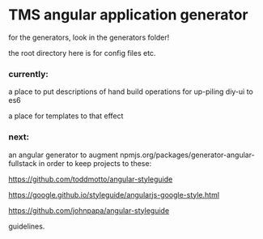 # TMS angular application generator

for the generators, look in the generators folder!

the root directory here is for config files etc.


### currently:

a place to put descriptions of hand build operations for up-piling diy-ui to es6

a place for templates to that effect


### next:

an angular generator to augment npmjs.org/packages/generator-angular-fullstack in order to keep projects to these:

https://github.com/toddmotto/angular-styleguide

https://google.github.io/styleguide/angularjs-google-style.html

https://github.com/johnpapa/angular-styleguide

guidelines.